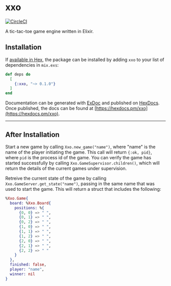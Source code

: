 # xxo

[![CircleCI](https://circleci.com/gh/EssenceOfChaos/xxo.svg?style=svg)](https://circleci.com/gh/EssenceOfChaos/xxo)

A tic-tac-toe game engine written in Elixir.

## Installation

If [available in Hex](https://hex.pm/docs/publish), the package can be installed
by adding `xxo` to your list of dependencies in `mix.exs`:

```elixir
def deps do
  [
    {:xxo, "~> 0.1.0"}
  ]
end
```

Documentation can be generated with [ExDoc](https://github.com/elixir-lang/ex_doc)
and published on [HexDocs](https://hexdocs.pm). Once published, the docs can
be found at [https://hexdocs.pm/xxo](https://hexdocs.pm/xxo).

---

## After Installation

Start a new game by calling `Xxo.new_game("name")`, where "name" is the name of the player initiating the game. This call will return `{:ok, pid}`, where `pid` is the process id of the game. You can verify the game has started successfully by calling `Xxo.GameSupervisor.children()`, which will return the details of the current games under supervision.

Retreive the current state of the game by calling `Xxo.GameServer.get_state("name")`, passing in the same name that was used to start the game. This will return a struct that includes the following:

```elixir
%Xxo.Game{
  board: %Xxo.Board{
    positions: %{
      {0, 0} => " ",
      {0, 1} => " ",
      {0, 2} => " ",
      {1, 0} => " ",
      {1, 1} => " ",
      {1, 2} => " ",
      {2, 0} => " ",
      {2, 1} => " ",
      {2, 2} => " "
    }
  },
  finished: false,
  player: "name",
  winner: nil
}
```
